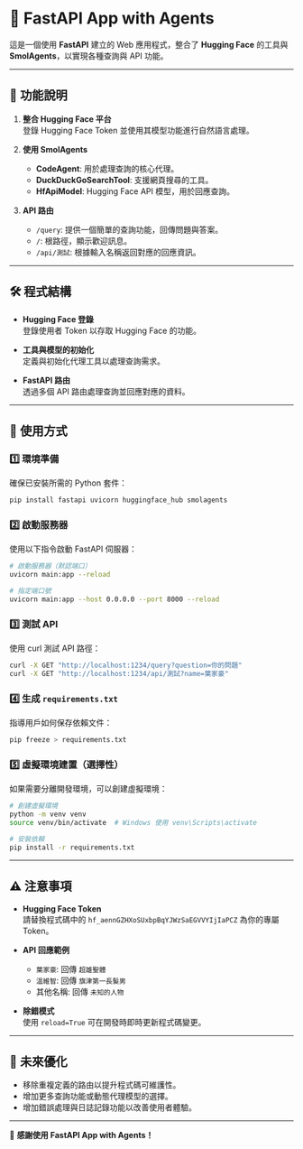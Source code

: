 # 🌟 FastAPI App with Agents

這是一個使用 **FastAPI** 建立的 Web 應用程式，整合了 **Hugging Face** 的工具與 **SmolAgents**，以實現各種查詢與 API 功能。

---

## 🚀 功能說明

1. **整合 Hugging Face 平台**  
   登錄 Hugging Face Token 並使用其模型功能進行自然語言處理。

2. **使用 SmolAgents**

   - **CodeAgent**: 用於處理查詢的核心代理。
   - **DuckDuckGoSearchTool**: 支援網頁搜尋的工具。
   - **HfApiModel**: Hugging Face API 模型，用於回應查詢。

3. **API 路由**

   - `/query`: 提供一個簡單的查詢功能，回傳問題與答案。
   - `/`: 根路徑，顯示歡迎訊息。
   - `/api/測試`: 根據輸入名稱返回對應的回應資訊。

---

## 🛠️ 程式結構

- **Hugging Face 登錄**  
  登錄使用者 Token 以存取 Hugging Face 的功能。

- **工具與模型的初始化**  
  定義與初始化代理工具以處理查詢需求。

- **FastAPI 路由**  
  透過多個 API 路由處理查詢並回應對應的資料。

---

## 📘 使用方式

### 1️⃣ 環境準備
確保已安裝所需的 Python 套件：
```bash
pip install fastapi uvicorn huggingface_hub smolagents
```

### 2️⃣ 啟動服務器
使用以下指令啟動 FastAPI 伺服器：
```bash
# 啟動服務器（默認端口）
uvicorn main:app --reload

# 指定端口號
uvicorn main:app --host 0.0.0.0 --port 8000 --reload
```

### 3️⃣ 測試 API
使用 curl 測試 API 路徑：
```bash
curl -X GET "http://localhost:1234/query?question=你的問題"
curl -X GET "http://localhost:1234/api/測試?name=葉家豪"
```

### 4️⃣ 生成 `requirements.txt`
指導用戶如何保存依賴文件：
```bash
pip freeze > requirements.txt
```

### 5️⃣ 虛擬環境建置（選擇性）
如果需要分離開發環境，可以創建虛擬環境：
```bash
# 創建虛擬環境
python -m venv venv
source venv/bin/activate  # Windows 使用 venv\Scripts\activate

# 安裝依賴
pip install -r requirements.txt
```

---

## ⚠️ 注意事項

- **Hugging Face Token**  
  請替換程式碼中的 `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` 為你的專屬 Token。

- **API 回應範例**  
  - `葉家豪`: 回傳 `超雄聖體`
  - `溫維智`: 回傳 `旗津第一長髮男`
  - 其他名稱: 回傳 `未知的人物`

- **除錯模式**  
  使用 `reload=True` 可在開發時即時更新程式碼變更。

---

## 🌈 未來優化

- 移除重複定義的路由以提升程式碼可維護性。
- 增加更多查詢功能或動態代理模型的選擇。
- 增加錯誤處理與日誌記錄功能以改善使用者體驗。

---

🎉 **感謝使用 FastAPI App with Agents！**
